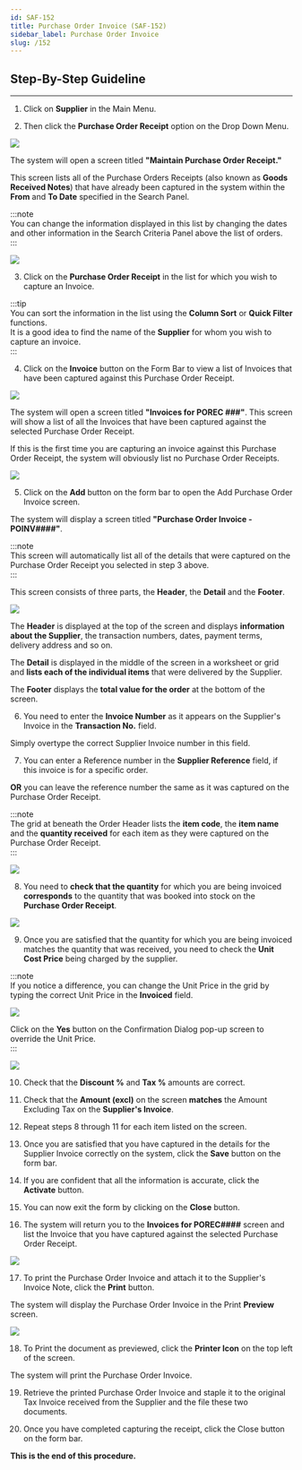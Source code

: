 ```yaml
---
id: SAF-152
title: Purchase Order Invoice (SAF-152)
sidebar_label: Purchase Order Invoice
slug: /152
---
```


## Step-By-Step Guideline
___  

1.  Click on **Supplier** in the Main Menu.

2.  Then click the **Purchase Order Receipt** option on the Drop Down Menu.  

![](../static/img/docs/SAF-152/image01.png)  

The system will open a screen titled **"Maintain Purchase Order Receipt."**  

This screen lists all of the Purchase Orders Receipts (also known as **Goods Received Notes**) that have already been captured in the system within the **From** and **To Date** specified in the Search Panel.  

:::note  
You can change the information displayed in this list by changing the dates and other information in the Search Criteria Panel above the list of orders.  
:::  

![](../static/img/docs/SAF-152/image02.png)  

3.  Click on the **Purchase Order Receipt** in the list for which you wish to capture an Invoice.  

:::tip  
You can sort the information in the list using the **Column Sort** or **Quick Filter** functions.  
It is a good idea to find the name of the **Supplier** for whom you wish to capture an invoice.  
:::  

4.  Click on the **Invoice** button on the Form Bar to view a list of Invoices that have been captured against this Purchase Order Receipt.  

![](../static/img/docs/SAF-152/image03.png)  

The system will open a screen titled **"Invoices for POREC ###"**. This
screen will show a list of all the Invoices that have been captured
against the selected Purchase Order Receipt.  

If this is the first time you are capturing an invoice against this Purchase Order Receipt, the system will obviously list no Purchase Order Receipts.  

![](../static/img/docs/SAF-152/image04.png)  

5.  Click on the **Add** button on the form bar to open the Add Purchase Order Invoice screen.  

The system will display a screen titled **"Purchase Order Invoice - POINV####"**.  

:::note  
This screen will automatically list all of the details that were captured on the Purchase Order Receipt you selected in step 3 above.  
:::  

This screen consists of three parts, the **Header**, the **Detail** and the **Footer**.  

![](../static/img/docs/SAF-152/image05.png)  

The **Header** is displayed at the top of the screen and displays **information about the Supplier**, the transaction numbers, dates, payment terms, delivery address and so on.  

The **Detail** is displayed in the middle of the screen in a worksheet or
grid and **lists each of the individual items** that were delivered by the
Supplier.  

The **Footer** displays the **total value for the order** at the bottom of the screen.  

6.  You need to enter the **Invoice Number** as it appears on the Supplier's Invoice in the **Transaction No.** field.  

Simply overtype the correct Supplier Invoice number in this field.  

7.  You can enter a Reference number in the **Supplier Reference** field, if this invoice is for a specific order.  

**OR** you can leave the reference number the same as it was captured on the Purchase Order Receipt.  

:::note  
The grid at beneath the Order Header lists the **item code**, the **item name** and the **quantity received** for each item as they were captured on the Purchase Order Receipt.  
:::  

![](../static/img/docs/SAF-152/image06.png)  

8.  You need to **check that the quantity** for which you are being invoiced **corresponds** to the quantity that was booked into stock on the **Purchase Order Receipt**.  

![](../static/img/docs/SAF-152/image07.png)  

9.  Once you are satisfied that the quantity for which you are being invoiced matches the quantity that was received, you need to check the **Unit Cost Price** being charged by the supplier.  

:::note  
If you notice a difference, you can change the Unit Price in the grid by typing the correct Unit Price in the **Invoiced** field.  

![](../static/img/docs/SAF-152/image9.png)  

Click on the **Yes** button on the Confirmation Dialog pop-up screen to override the Unit Price.  
:::  

![](../static/img/docs/SAF-152/image08.png)  

10. Check that the **Discount %** and **Tax %** amounts are correct.  

11. Check that the **Amount (excl)** on the screen **matches** the Amount Excluding Tax on the **Supplier's Invoice**.  

12. Repeat steps 8 through 11 for each item listed on the screen.  

13. Once you are satisfied that you have captured in the details for the Supplier Invoice correctly on the system, click the **Save** button on the form bar.  

14. If you are confident that all the information is accurate, click the **Activate** button.  

15. You can now exit the form by clicking on the **Close** button.  

16. The system will return you to the **Invoices for POREC####** screen and list the Invoice that you have captured against the selected Purchase Order Receipt.  

![](../static/img/docs/SAF-152/image10.png)  

17. To print the Purchase Order Invoice and attach it to the Supplier's Invoice Note, click the **Print** button.  

The system will display the Purchase Order Invoice in the Print **Preview** screen.  

![](../static/img/docs/SAF-152/image11.png)  

18. To Print the document as previewed, click the **Printer Icon** on the  top left of the screen.  

The system will print the Purchase Order Invoice.  

19. Retrieve the printed Purchase Order Invoice and staple it to the original Tax Invoice received from the Supplier and the file these two documents.  

20. Once you have completed capturing the receipt, click the Close button on the form bar.  

**This is the end of this procedure.**
